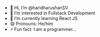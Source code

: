 - 👋 Hi, I’m @haridharushanSV
- 👀 I’m interested in Fullstack Development
- 🌱 I’m currently learning React JS
- 😄 Pronouns: He/him
- ⚡ Fun fact: I am a programmer...


